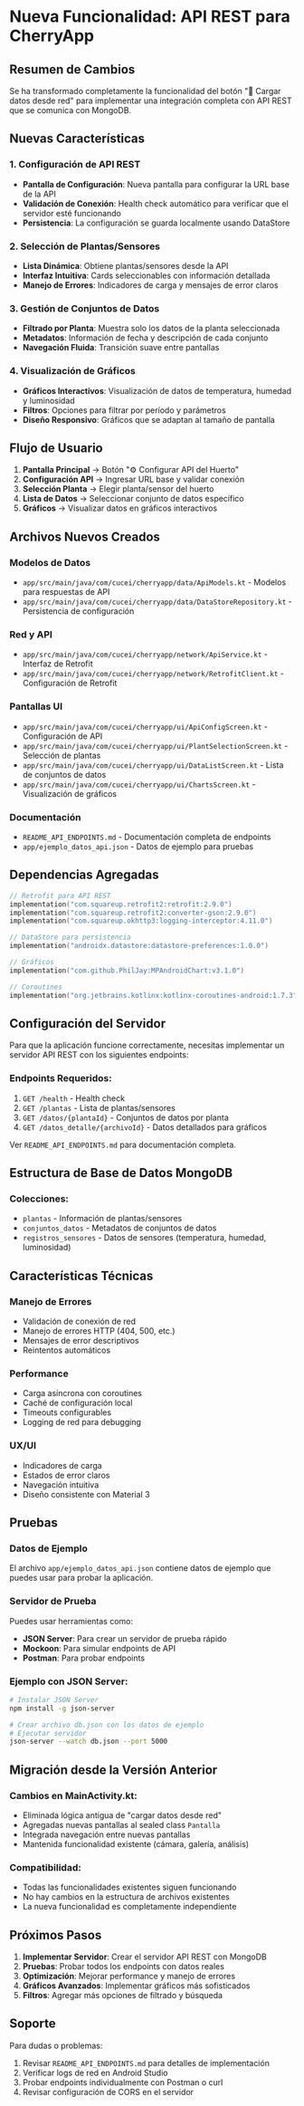 # Nueva Funcionalidad: API REST para CherryApp

## Resumen de Cambios

Se ha transformado completamente la funcionalidad del botón "📡 Cargar datos desde red" para implementar una integración completa con API REST que se comunica con MongoDB.

## Nuevas Características

### 1. Configuración de API REST
- **Pantalla de Configuración**: Nueva pantalla para configurar la URL base de la API
- **Validación de Conexión**: Health check automático para verificar que el servidor esté funcionando
- **Persistencia**: La configuración se guarda localmente usando DataStore

### 2. Selección de Plantas/Sensores
- **Lista Dinámica**: Obtiene plantas/sensores desde la API
- **Interfaz Intuitiva**: Cards seleccionables con información detallada
- **Manejo de Errores**: Indicadores de carga y mensajes de error claros

### 3. Gestión de Conjuntos de Datos
- **Filtrado por Planta**: Muestra solo los datos de la planta seleccionada
- **Metadatos**: Información de fecha y descripción de cada conjunto
- **Navegación Fluida**: Transición suave entre pantallas

### 4. Visualización de Gráficos
- **Gráficos Interactivos**: Visualización de datos de temperatura, humedad y luminosidad
- **Filtros**: Opciones para filtrar por período y parámetros
- **Diseño Responsivo**: Gráficos que se adaptan al tamaño de pantalla

## Flujo de Usuario

1. **Pantalla Principal** → Botón "⚙️ Configurar API del Huerto"
2. **Configuración API** → Ingresar URL base y validar conexión
3. **Selección Planta** → Elegir planta/sensor del huerto
4. **Lista de Datos** → Seleccionar conjunto de datos específico
5. **Gráficos** → Visualizar datos en gráficos interactivos

## Archivos Nuevos Creados

### Modelos de Datos
- `app/src/main/java/com/cucei/cherryapp/data/ApiModels.kt` - Modelos para respuestas de API
- `app/src/main/java/com/cucei/cherryapp/data/DataStoreRepository.kt` - Persistencia de configuración

### Red y API
- `app/src/main/java/com/cucei/cherryapp/network/ApiService.kt` - Interfaz de Retrofit
- `app/src/main/java/com/cucei/cherryapp/network/RetrofitClient.kt` - Configuración de Retrofit

### Pantallas UI
- `app/src/main/java/com/cucei/cherryapp/ui/ApiConfigScreen.kt` - Configuración de API
- `app/src/main/java/com/cucei/cherryapp/ui/PlantSelectionScreen.kt` - Selección de plantas
- `app/src/main/java/com/cucei/cherryapp/ui/DataListScreen.kt` - Lista de conjuntos de datos
- `app/src/main/java/com/cucei/cherryapp/ui/ChartsScreen.kt` - Visualización de gráficos

### Documentación
- `README_API_ENDPOINTS.md` - Documentación completa de endpoints
- `app/ejemplo_datos_api.json` - Datos de ejemplo para pruebas

## Dependencias Agregadas

```kotlin
// Retrofit para API REST
implementation("com.squareup.retrofit2:retrofit:2.9.0")
implementation("com.squareup.retrofit2:converter-gson:2.9.0")
implementation("com.squareup.okhttp3:logging-interceptor:4.11.0")

// DataStore para persistencia
implementation("androidx.datastore:datastore-preferences:1.0.0")

// Gráficos
implementation("com.github.PhilJay:MPAndroidChart:v3.1.0")

// Coroutines
implementation("org.jetbrains.kotlinx:kotlinx-coroutines-android:1.7.3")
```

## Configuración del Servidor

Para que la aplicación funcione correctamente, necesitas implementar un servidor API REST con los siguientes endpoints:

### Endpoints Requeridos:
1. `GET /health` - Health check
2. `GET /plantas` - Lista de plantas/sensores
3. `GET /datos/{plantaId}` - Conjuntos de datos por planta
4. `GET /datos_detalle/{archivoId}` - Datos detallados para gráficos

Ver `README_API_ENDPOINTS.md` para documentación completa.

## Estructura de Base de Datos MongoDB

### Colecciones:
- `plantas` - Información de plantas/sensores
- `conjuntos_datos` - Metadatos de conjuntos de datos
- `registros_sensores` - Datos de sensores (temperatura, humedad, luminosidad)

## Características Técnicas

### Manejo de Errores
- Validación de conexión de red
- Manejo de errores HTTP (404, 500, etc.)
- Mensajes de error descriptivos
- Reintentos automáticos

### Performance
- Carga asíncrona con coroutines
- Caché de configuración local
- Timeouts configurables
- Logging de red para debugging

### UX/UI
- Indicadores de carga
- Estados de error claros
- Navegación intuitiva
- Diseño consistente con Material 3

## Pruebas

### Datos de Ejemplo
El archivo `app/ejemplo_datos_api.json` contiene datos de ejemplo que puedes usar para probar la aplicación.

### Servidor de Prueba
Puedes usar herramientas como:
- **JSON Server**: Para crear un servidor de prueba rápido
- **Mockoon**: Para simular endpoints de API
- **Postman**: Para probar endpoints

### Ejemplo con JSON Server:
```bash
# Instalar JSON Server
npm install -g json-server

# Crear archivo db.json con los datos de ejemplo
# Ejecutar servidor
json-server --watch db.json --port 5000
```

## Migración desde la Versión Anterior

### Cambios en MainActivity.kt:
- Eliminada lógica antigua de "cargar datos desde red"
- Agregadas nuevas pantallas al sealed class `Pantalla`
- Integrada navegación entre nuevas pantallas
- Mantenida funcionalidad existente (cámara, galería, análisis)

### Compatibilidad:
- Todas las funcionalidades existentes siguen funcionando
- No hay cambios en la estructura de archivos existentes
- La nueva funcionalidad es completamente independiente

## Próximos Pasos

1. **Implementar Servidor**: Crear el servidor API REST con MongoDB
2. **Pruebas**: Probar todos los endpoints con datos reales
3. **Optimización**: Mejorar performance y manejo de errores
4. **Gráficos Avanzados**: Implementar gráficos más sofisticados
5. **Filtros**: Agregar más opciones de filtrado y búsqueda

## Soporte

Para dudas o problemas:
1. Revisar `README_API_ENDPOINTS.md` para detalles de implementación
2. Verificar logs de red en Android Studio
3. Probar endpoints individualmente con Postman o curl
4. Revisar configuración de CORS en el servidor 
